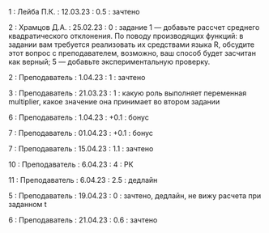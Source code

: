 1 : Лейба П.К. : 12.03.23 : 0.5 : зачтено

2 : Храмцов Д.А. : 25.02.23 : 0 : задание 1 — добавьте рассчет среднего квадратического отклонения. По поводу производящих функций: в задании вам требуется реализовать их средствами языка R, обсудите этот вопрос с преподавателем, возможно, ваш способ будет засчитан как верный; 5 — добавьте экспериментальную проверку.

2 : Преподаватель : 1.04.23 : 1 : зачтено

3 : Преподаватель : 21.03.23 : 1 : какую роль выполняет переменная multiplier, какое значение она принимает во втором задании 

6 : Преподаватель : 1.04.23 : +0.1 : бонус

7 : Преподаватель : 01.04.23 : +0.1 : бонус

7 : Преподаватель : 15.04.23 : 1.1 : зачтено

10 : Преподаватель : 6.04.23 : 4 : РК

11 : Преподаватель : 6.04.23 : 2.5 : дедлайн

5 : Преподаватель : 19.04.23 : 0 : зачтено, дедлайн, не вижу расчета при заданном t

6 : Преподаватель : 21.04.23 : 0.6 : зачтено

